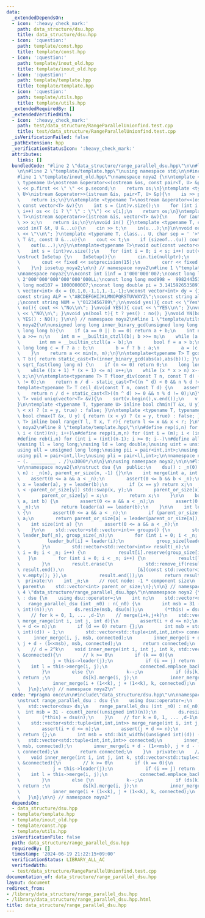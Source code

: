 ```yaml
---
data:
  _extendedDependsOn:
  - icon: ':heavy_check_mark:'
    path: data_structure/dsu.hpp
    title: data_structure/dsu.hpp
  - icon: ':question:'
    path: template/const.hpp
    title: template/const.hpp
  - icon: ':question:'
    path: template/inout_old.hpp
    title: template/inout_old.hpp
  - icon: ':question:'
    path: template/template.hpp
    title: template/template.hpp
  - icon: ':question:'
    path: template/utils.hpp
    title: template/utils.hpp
  _extendedRequiredBy: []
  _extendedVerifiedWith:
  - icon: ':heavy_check_mark:'
    path: test/data_structure/RangeParallelUnionfind.test.cpp
    title: test/data_structure/RangeParallelUnionfind.test.cpp
  _isVerificationFailed: false
  _pathExtension: hpp
  _verificationStatusIcon: ':heavy_check_mark:'
  attributes:
    links: []
  bundledCode: "#line 2 \"data_structure/range_parallel_dsu.hpp\"\n\n#line 2 \"data_structure/dsu.hpp\"\
    \n\n#line 2 \"template/template.hpp\"\nusing namespace std;\n\n#include<bits/stdc++.h>\n\
    #line 1 \"template/inout_old.hpp\"\nnamespace noya2 {\n\ntemplate <typename T,\
    \ typename U>\nostream &operator<<(ostream &os, const pair<T, U> &p){\n    os\
    \ << p.first << \" \" << p.second;\n    return os;\n}\ntemplate <typename T, typename\
    \ U>\nistream &operator>>(istream &is, pair<T, U> &p){\n    is >> p.first >> p.second;\n\
    \    return is;\n}\n\ntemplate <typename T>\nostream &operator<<(ostream &os,\
    \ const vector<T> &v){\n    int s = (int)v.size();\n    for (int i = 0; i < s;\
    \ i++) os << (i ? \" \" : \"\") << v[i];\n    return os;\n}\ntemplate <typename\
    \ T>\nistream &operator>>(istream &is, vector<T> &v){\n    for (auto &x : v) is\
    \ >> x;\n    return is;\n}\n\nvoid in() {}\ntemplate <typename T, class... U>\n\
    void in(T &t, U &...u){\n    cin >> t;\n    in(u...);\n}\n\nvoid out() { cout\
    \ << \"\\n\"; }\ntemplate <typename T, class... U, char sep = ' '>\nvoid out(const\
    \ T &t, const U &...u){\n    cout << t;\n    if (sizeof...(u)) cout << sep;\n\
    \    out(u...);\n}\n\ntemplate<typename T>\nvoid out(const vector<vector<T>> &vv){\n\
    \    int s = (int)vv.size();\n    for (int i = 0; i < s; i++) out(vv[i]);\n}\n\
    \nstruct IoSetup {\n    IoSetup(){\n        cin.tie(nullptr);\n        ios::sync_with_stdio(false);\n\
    \        cout << fixed << setprecision(15);\n        cerr << fixed << setprecision(7);\n\
    \    }\n} iosetup_noya2;\n\n} // namespace noya2\n#line 1 \"template/const.hpp\"\
    \nnamespace noya2{\n\nconst int iinf = 1'000'000'007;\nconst long long linf =\
    \ 2'000'000'000'000'000'000LL;\nconst long long mod998 =  998244353;\nconst long\
    \ long mod107 = 1000000007;\nconst long double pi = 3.14159265358979323;\nconst\
    \ vector<int> dx = {0,1,0,-1,1,1,-1,-1};\nconst vector<int> dy = {1,0,-1,0,1,-1,-1,1};\n\
    const string ALP = \"ABCDEFGHIJKLMNOPQRSTUVWXYZ\";\nconst string alp = \"abcdefghijklmnopqrstuvwxyz\"\
    ;\nconst string NUM = \"0123456789\";\n\nvoid yes(){ cout << \"Yes\\n\"; }\nvoid\
    \ no(){ cout << \"No\\n\"; }\nvoid YES(){ cout << \"YES\\n\"; }\nvoid NO(){ cout\
    \ << \"NO\\n\"; }\nvoid yn(bool t){ t ? yes() : no(); }\nvoid YN(bool t){ t ?\
    \ YES() : NO(); }\n\n} // namespace noya2\n#line 1 \"template/utils.hpp\"\nnamespace\
    \ noya2{\n\nunsigned long long inner_binary_gcd(unsigned long long a, unsigned\
    \ long long b){\n    if (a == 0 || b == 0) return a + b;\n    int n = __builtin_ctzll(a);\
    \ a >>= n;\n    int m = __builtin_ctzll(b); b >>= m;\n    while (a != b) {\n \
    \       int mm = __builtin_ctzll(a - b);\n        bool f = a > b;\n        unsigned\
    \ long long c = f ? a : b;\n        b = f ? b : a;\n        a = (c - b) >> mm;\n\
    \    }\n    return a << min(n, m);\n}\n\ntemplate<typename T> T gcd_fast(T a,\
    \ T b){ return static_cast<T>(inner_binary_gcd(abs(a),abs(b))); }\n\nlong long\
    \ sqrt_fast(long long n) {\n    if (n <= 0) return 0;\n    long long x = sqrt(n);\n\
    \    while ((x + 1) * (x + 1) <= n) x++;\n    while (x * x > n) x--;\n    return\
    \ x;\n}\n\ntemplate<typename T> T floor_div(const T n, const T d) {\n    assert(d\
    \ != 0);\n    return n / d - static_cast<T>((n ^ d) < 0 && n % d != 0);\n}\n\n\
    template<typename T> T ceil_div(const T n, const T d) {\n    assert(d != 0);\n\
    \    return n / d + static_cast<T>((n ^ d) >= 0 && n % d != 0);\n}\n\ntemplate<typename\
    \ T> void uniq(vector<T> &v){\n    sort(v.begin(),v.end());\n    v.erase(unique(v.begin(),v.end()),v.end());\n\
    }\n\ntemplate <typename T, typename U> inline bool chmin(T &x, U y) { return (y\
    \ < x) ? (x = y, true) : false; }\n\ntemplate <typename T, typename U> inline\
    \ bool chmax(T &x, U y) { return (x < y) ? (x = y, true) : false; }\n\ntemplate<typename\
    \ T> inline bool range(T l, T x, T r){ return l <= x && x < r; }\n\n} // namespace\
    \ noya2\n#line 8 \"template/template.hpp\"\n\n#define rep(i,n) for (int i = 0;\
    \ i < (int)(n); i++)\n#define repp(i,m,n) for (int i = (m); i < (int)(n); i++)\n\
    #define reb(i,n) for (int i = (int)(n-1); i >= 0; i--)\n#define all(v) (v).begin(),(v).end()\n\
    \nusing ll = long long;\nusing ld = long double;\nusing uint = unsigned int;\n\
    using ull = unsigned long long;\nusing pii = pair<int,int>;\nusing pll = pair<ll,ll>;\n\
    using pil = pair<int,ll>;\nusing pli = pair<ll,int>;\n\nnamespace noya2{\n\n/*\u3000\
    ~ (. _________ . /)\u3000*/\n\n}\n\nusing namespace noya2;\n\n\n#line 4 \"data_structure/dsu.hpp\"\
    \n\nnamespace noya2{\n\nstruct dsu {\n  public:\n    dsu() : _n(0) {}\n    dsu(int\
    \ n) : _n(n), parent_or_size(n, -1) {}\n\n    int merge(int a, int b) {\n    \
    \    assert(0 <= a && a < _n);\n        assert(0 <= b && b < _n);\n        int\
    \ x = leader(a), y = leader(b);\n        if (x == y) return x;\n        if (-parent_or_size[x]\
    \ < -parent_or_size[y]) std::swap(x, y);\n        parent_or_size[x] += parent_or_size[y];\n\
    \        parent_or_size[y] = x;\n        return x;\n    }\n\n    bool same(int\
    \ a, int b) {\n        assert(0 <= a && a < _n);\n        assert(0 <= b && b <\
    \ _n);\n        return leader(a) == leader(b);\n    }\n\n    int leader(int a)\
    \ {\n        assert(0 <= a && a < _n);\n        if (parent_or_size[a] < 0) return\
    \ a;\n        return parent_or_size[a] = leader(parent_or_size[a]);\n    }\n\n\
    \    int size(int a) {\n        assert(0 <= a && a < _n);\n        return -parent_or_size[leader(a)];\n\
    \    }\n\n    std::vector<std::vector<int>> groups() {\n        std::vector<int>\
    \ leader_buf(_n), group_size(_n);\n        for (int i = 0; i < _n; i++) {\n  \
    \          leader_buf[i] = leader(i);\n            group_size[leader_buf[i]]++;\n\
    \        }\n        std::vector<std::vector<int>> result(_n);\n        for (int\
    \ i = 0; i < _n; i++) {\n            result[i].reserve(group_size[i]);\n     \
    \   }\n        for (int i = 0; i < _n; i++) {\n            result[leader_buf[i]].push_back(i);\n\
    \        }\n        result.erase(\n            std::remove_if(result.begin(),\
    \ result.end(),\n                           [&](const std::vector<int>& v) { return\
    \ v.empty(); }),\n            result.end());\n        return result;\n    }\n\n\
    \  private:\n    int _n;\n    // root node: -1 * component size\n    // otherwise:\
    \ parent\n    std::vector<int> parent_or_size;\n};\n\n} // namespace noya2\n#line\
    \ 4 \"data_structure/range_parallel_dsu.hpp\"\n\nnamespace noya2 {\n\nstruct range_parallel_dsu\
    \ : dsu {\n    using dsu::operator=;\n    int n;\n    std::vector<dsu> ds;\n \
    \   range_parallel_dsu (int _n0) : n(_n0) {\n        int msb = 31 - countl_zero((unsigned\
    \ int)(n));\n        ds.resize(msb, dsu(n));\n        (*this) = dsu(n);\n    }\n\
    \    // for k = 0, 1, ... ,d-1\n    // merge(i+k,j+k)\n    std::vector<std::tuple<int,int,int>>\
    \ merge_range(int i, int j, int d){\n        assert(i + d <= n);\n        assert(j\
    \ + d <= n);\n        if (d == 0) return {};\n        int msb = std::bit_width((unsigned\
    \ int)(d)) - 1;\n        std::vector<std::tuple<int,int,int>> connected;\n   \
    \     inner_merge(i, j, msb, connected);\n        inner_merge(i + d - (1<<msb),\
    \ j + d - (1<<msb), msb, connected);\n        return connected;\n    }\n  private:\n\
    \    // d = 2^k\n    void inner_merge(int i, int j, int k, std::vector<std::tuple<int,int,int>>\
    \ &connected){\n        // k >= 0\n        if (k == 0){\n            i = this->leader(i);\n\
    \            j = this->leader(j);\n            if (i == j) return ;\n        \
    \    int l = this->merge(i, j);\n            connected.emplace_back(i, j, l);\n\
    \        }\n        else {\n            k--;\n            if (ds[k].same(i, j))\
    \ return ;\n            ds[k].merge(i, j);\n            inner_merge(i, j, k, connected);\n\
    \            inner_merge(i + (1<<k), j + (1<<k), k, connected);\n        }\n \
    \   }\n};\n\n} // namespace noya2\n"
  code: "#pragma once\n\n#include\"data_structure/dsu.hpp\"\n\nnamespace noya2 {\n\
    \nstruct range_parallel_dsu : dsu {\n    using dsu::operator=;\n    int n;\n \
    \   std::vector<dsu> ds;\n    range_parallel_dsu (int _n0) : n(_n0) {\n      \
    \  int msb = 31 - countl_zero((unsigned int)(n));\n        ds.resize(msb, dsu(n));\n\
    \        (*this) = dsu(n);\n    }\n    // for k = 0, 1, ... ,d-1\n    // merge(i+k,j+k)\n\
    \    std::vector<std::tuple<int,int,int>> merge_range(int i, int j, int d){\n\
    \        assert(i + d <= n);\n        assert(j + d <= n);\n        if (d == 0)\
    \ return {};\n        int msb = std::bit_width((unsigned int)(d)) - 1;\n     \
    \   std::vector<std::tuple<int,int,int>> connected;\n        inner_merge(i, j,\
    \ msb, connected);\n        inner_merge(i + d - (1<<msb), j + d - (1<<msb), msb,\
    \ connected);\n        return connected;\n    }\n  private:\n    // d = 2^k\n\
    \    void inner_merge(int i, int j, int k, std::vector<std::tuple<int,int,int>>\
    \ &connected){\n        // k >= 0\n        if (k == 0){\n            i = this->leader(i);\n\
    \            j = this->leader(j);\n            if (i == j) return ;\n        \
    \    int l = this->merge(i, j);\n            connected.emplace_back(i, j, l);\n\
    \        }\n        else {\n            k--;\n            if (ds[k].same(i, j))\
    \ return ;\n            ds[k].merge(i, j);\n            inner_merge(i, j, k, connected);\n\
    \            inner_merge(i + (1<<k), j + (1<<k), k, connected);\n        }\n \
    \   }\n};\n\n} // namespace noya2"
  dependsOn:
  - data_structure/dsu.hpp
  - template/template.hpp
  - template/inout_old.hpp
  - template/const.hpp
  - template/utils.hpp
  isVerificationFile: false
  path: data_structure/range_parallel_dsu.hpp
  requiredBy: []
  timestamp: '2024-06-19 21:22:15+09:00'
  verificationStatus: LIBRARY_ALL_AC
  verifiedWith:
  - test/data_structure/RangeParallelUnionfind.test.cpp
documentation_of: data_structure/range_parallel_dsu.hpp
layout: document
redirect_from:
- /library/data_structure/range_parallel_dsu.hpp
- /library/data_structure/range_parallel_dsu.hpp.html
title: data_structure/range_parallel_dsu.hpp
---
```

